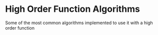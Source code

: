 # High Order Function Algorithms

Some of the most common algorithms implemented to use it with a high order function
